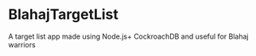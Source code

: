 # BlahajTargetList
A target list app made using Node.js+ CockroachDB and useful for Blahaj warriors
